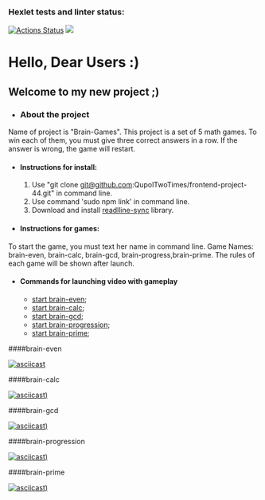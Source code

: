 ### Hexlet tests and linter status:
[![Actions Status](https://github.com/QupolTwoTimes/frontend-project-44/workflows/hexlet-check/badge.svg)](https://github.com/QupolTwoTimes/frontend-project-44/actions)
<a href="https://codeclimate.com/github/QupolTwoTimes/frontend-project-44/maintainability"><img src="https://api.codeclimate.com/v1/badges/aef398271ac46da60ee9/maintainability" /></a>   

# Hello, Dear Users :)
## Welcome to my new project ;)
* ### About the project
Name of project is "Brain-Games".
This project is a set of 5 math games. 
To win each of them, you must give three correct answers in a row. If the answer is wrong, the game will restart.
* #### Instructions for install:
     1. Use "git clone git@github.com:QupolTwoTimes/frontend-project-44.git" in command line.
     2. Use command 'sudo npm link' in command line.
     3. Download and install [readlline-sync](https://github.com/anseki/readline-sync) library.
* #### Instructions for games:
To start the game, you must text her name in command line.
Game Names: 
brain-even, brain-calc, brain-gcd,
brain-progress,brain-prime.
The rules of each game will be shown after launch.
* #### Commands for launching video with gameplay
    * [start brain-even](https://asciinema.org/a/T1RasqMNxUGAzTlvFQKHpYWIO);
    * [start brain-calc](https://asciinema.org/a/TIFRdSMgwnnTGFCy2iQcnOu4V);
    * [start brain-gcd](https://asciinema.org/a/qllL4VTQz4x3N8jkMPa5jhV4u);
    * [start brain-progression](https://asciinema.org/aT72lLdZpJ5cxHdk6RO15vPUW2); 
    * [start brain-prime](https://asciinema.org/a/8sJjQI43MMpCYUkqMVr4UxxhX);

####brain-even

[![asciicast](https://asciinema.org/a/T1RasqMNxUGAzTlvFQKHpYWIO.svg)](https://asciinema.org/a/T1RasqMNxUGAzTlvFQKHpYWIO)

####brain-calc

[![asciicast](https://asciinema.org/a/TIFRdSMgwnnTGFCy2iQcnOu4V.svg))](https://asciinema.org/a/TIFRdSMgwnnTGFCy2iQcnOu4V) 

####brain-gcd

[![asciicast](https://asciinema.org/a/qllL4VTQz4x3N8jkMPa5jhV4u.svg))](https://asciinema.org/a/qllL4VTQz4x3N8jkMPa5jhV4u) 

####brain-progression

[![asciicast](https://asciinema.org/a/T72lLdZpJ5cxHdk6RO15vPUW2.svg))](https://asciinema.org/a/T72lLdZpJ5cxHdk6RO15vPUW2) 

####brain-prime

[![asciicast](https://asciinema.org/a/8sJjQI43MMpCYUkqMVr4UxxhX.svg))](https://asciinema.org/a/8sJjQI43MMpCYUkqMVr4UxxhX)

